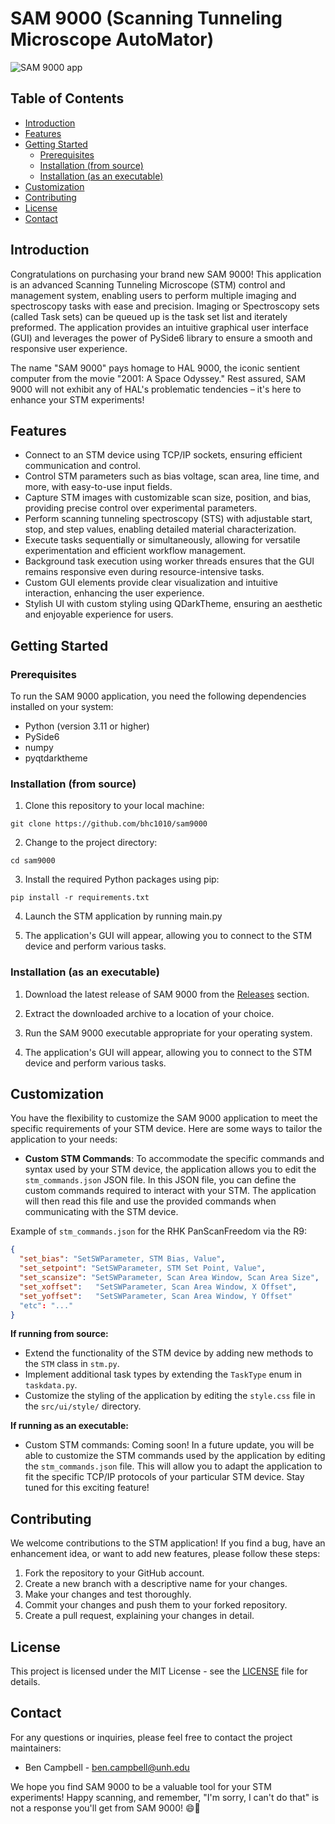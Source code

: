 # SAM 9000 (Scanning Tunneling Microscope AutoMator) 

![SAM 9000 app](https://github.com/bhc1010/sam9000/blob/master/sam_9000.PNG?raw=true)

## Table of Contents
- [Introduction](#introduction)
- [Features](#features)
- [Getting Started](#getting-started)
  - [Prerequisites](#prerequisites)
  - [Installation (from source)](#installation-from-source)
  - [Installation (as an executable)](#installation-as-an-executable)
- [Customization](#customization)
- [Contributing](#contributing)
- [License](#license)
- [Contact](#contact)


## Introduction

Congratulations on purchasing your brand new SAM 9000! 
This application is an advanced Scanning Tunneling Microscope (STM) control and management system, enabling users to perform multiple imaging and spectroscopy tasks with ease and precision. 
Imaging or Spectroscopy sets (called Task sets) can be queued up is the task set list and iterately preformed.
The application provides an intuitive graphical user interface (GUI) and leverages the power of PySide6 library to ensure a smooth and responsive user experience.

The name "SAM 9000" pays homage to HAL 9000, the iconic sentient computer from the movie "2001: A Space Odyssey." Rest assured, SAM 9000 will not exhibit any of HAL's problematic tendencies – it's here to enhance your STM experiments!

## Features

- Connect to an STM device using TCP/IP sockets, ensuring efficient communication and control.
- Control STM parameters such as bias voltage, scan area, line time, and more, with easy-to-use input fields.
- Capture STM images with customizable scan size, position, and bias, providing precise control over experimental parameters.
- Perform scanning tunneling spectroscopy (STS) with adjustable start, stop, and step values, enabling detailed material characterization.
- Execute tasks sequentially or simultaneously, allowing for versatile experimentation and efficient workflow management.
- Background task execution using worker threads ensures that the GUI remains responsive even during resource-intensive tasks.
- Custom GUI elements provide clear visualization and intuitive interaction, enhancing the user experience.
- Stylish UI with custom styling using QDarkTheme, ensuring an aesthetic and enjoyable experience for users.

## Getting Started

### Prerequisites

To run the SAM 9000 application, you need the following dependencies installed on your system:

- Python (version 3.11 or higher)
- PySide6
- numpy
- pyqtdarktheme

### Installation (from source)

1. Clone this repository to your local machine:
```console
git clone https://github.com/bhc1010/sam9000

```
2. Change to the project directory:
```console
cd sam9000
```
3. Install the required Python packages using pip:
```console
pip install -r requirements.txt
```

4. Launch the STM application by running main.py

5. The application's GUI will appear, allowing you to connect to the STM device and perform various tasks.

### Installation (as an executable)

1. Download the latest release of SAM 9000 from the [Releases](https://github.com/bhc1010/sam9000/releases) section.

2. Extract the downloaded archive to a location of your choice.

3. Run the SAM 9000 executable appropriate for your operating system.

4. The application's GUI will appear, allowing you to connect to the STM device and perform various tasks.


## Customization

You have the flexibility to customize the SAM 9000 application to meet the specific requirements of your STM device. Here are some ways to tailor the application to your needs:

- **Custom STM Commands**: To accommodate the specific commands and syntax used by your STM device, the application allows you to edit the `stm_commands.json` JSON file. In this JSON file, you can define the custom commands required to interact with your STM. The application will then read this file and use the provided commands when communicating with the STM device.
  
Example of `stm_commands.json` for the RHK PanScanFreedom via the R9:

```json
{
  "set_bias": "SetSWParameter, STM Bias, Value",
  "set_setpoint": "SetSWParameter, STM Set Point, Value",
  "set_scansize": "SetSWParameter, Scan Area Window, Scan Area Size",
  "set_xoffset":   "SetSWParameter, Scan Area Window, X Offset",
  "set_yoffset":   "SetSWParameter, Scan Area Window, Y Offset"
  "etc": "..."
}
```
**If running from source:**
- Extend the functionality of the STM device by adding new methods to the `STM` class in `stm.py`.
- Implement additional task types by extending the `TaskType` enum in `taskdata.py`.
- Customize the styling of the application by editing the `style.css` file in the `src/ui/style/` directory.

**If running as an executable:**
- Custom STM commands: Coming soon! In a future update, you will be able to customize the STM commands used by the application by editing the `stm_commands.json` file. This will allow you to adapt the application to fit the specific TCP/IP protocols of your particular STM device. Stay tuned for this exciting feature!



## Contributing

We welcome contributions to the STM application! If you find a bug, have an enhancement idea, or want to add new features, please follow these steps:

1. Fork the repository to your GitHub account.
2. Create a new branch with a descriptive name for your changes.
3. Make your changes and test thoroughly.
4. Commit your changes and push them to your forked repository.
5. Create a pull request, explaining your changes in detail.

## License

This project is licensed under the MIT License - see the [LICENSE](LICENSE) file for details.

## Contact

For any questions or inquiries, please feel free to contact the project maintainers:

- Ben Campbell - [ben.campbell@unh.edu](mailto:ben.campbell@unh.edu)

We hope you find SAM 9000 to be a valuable tool for your STM experiments! Happy scanning, and remember, "I'm sorry, I can't do that" is not a response you'll get from SAM 9000! 😄🚀
